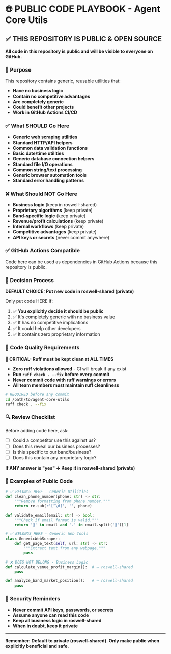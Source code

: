 # 🌐 PUBLIC CODE PLAYBOOK - Agent Core Utils

## ✅ THIS REPOSITORY IS PUBLIC & OPEN SOURCE

**All code in this repository is public and will be visible to everyone on GitHub.**

### 🎯 Purpose
This repository contains generic, reusable utilities that:
- **Have no business logic**
- **Contain no competitive advantages**
- **Are completely generic**
- **Could benefit other projects**
- **Work in GitHub Actions CI/CD**

### ✅ What SHOULD Go Here
- **Generic web scraping utilities**
- **Standard HTTP/API helpers**
- **Common data validation functions**
- **Basic date/time utilities**
- **Generic database connection helpers**
- **Standard file I/O operations**
- **Common string/text processing**
- **Generic browser automation tools**
- **Standard error handling patterns**

### ❌ What Should NOT Go Here
- **Business logic** (keep in roswell-shared)
- **Proprietary algorithms** (keep private)
- **Band-specific logic** (keep private)
- **Revenue/profit calculations** (keep private)
- **Internal workflows** (keep private)
- **Competitive advantages** (keep private)
- **API keys or secrets** (never commit anywhere)

### ✅ GitHub Actions Compatible
Code here can be used as dependencies in GitHub Actions because this repository is public.

### 🔄 Decision Process
**DEFAULT CHOICE: Put new code in roswell-shared (private)**

Only put code HERE if:
1. ✅ **You explicitly decide it should be public**
2. ✅ It's completely generic with no business value
3. ✅ It has no competitive implications
4. ✅ It could help other developers
5. ✅ It contains zero proprietary information

### 🧹 Code Quality Requirements
**🚨 CRITICAL: Ruff must be kept clean at ALL TIMES**

- **Zero ruff violations allowed** - CI will break if any exist
- **Run `ruff check . --fix` before every commit**
- **Never commit code with ruff warnings or errors**
- **All team members must maintain ruff cleanliness**

```bash
# REQUIRED before any commit
cd /path/to/agent-core-utils
ruff check . --fix
```

### 🔍 Review Checklist
Before adding code here, ask:
- [ ] Could a competitor use this against us?
- [ ] Does this reveal our business processes?
- [ ] Is this specific to our band/business?
- [ ] Does this contain any proprietary logic?

**If ANY answer is "yes" → Keep it in roswell-shared (private)**

### 📝 Examples of Public Code
```python
# ✅ BELONGS HERE - Generic Utilities
def clean_phone_number(phone: str) -> str:
    """Remove formatting from phone number."""
    return re.sub(r'[^\d]', '', phone)

def validate_email(email: str) -> bool:
    """Check if email format is valid."""
    return '@' in email and '.' in email.split('@')[1]

# ✅ BELONGS HERE - Generic Web Tools
class GenericWebScraper:
    def get_page_text(self, url: str) -> str:
        """Extract text from any webpage."""
        pass

# ❌ DOES NOT BELONG - Business Logic
def calculate_venue_profit_margin():  # → roswell-shared
    pass

def analyze_band_market_position():   # → roswell-shared  
    pass
```

### 🚨 Security Reminders
- **Never commit API keys, passwords, or secrets**
- **Assume anyone can read this code**
- **Keep all business logic in roswell-shared**
- **When in doubt, keep it private**

---
**Remember: Default to private (roswell-shared). Only make public when explicitly beneficial and safe.**
